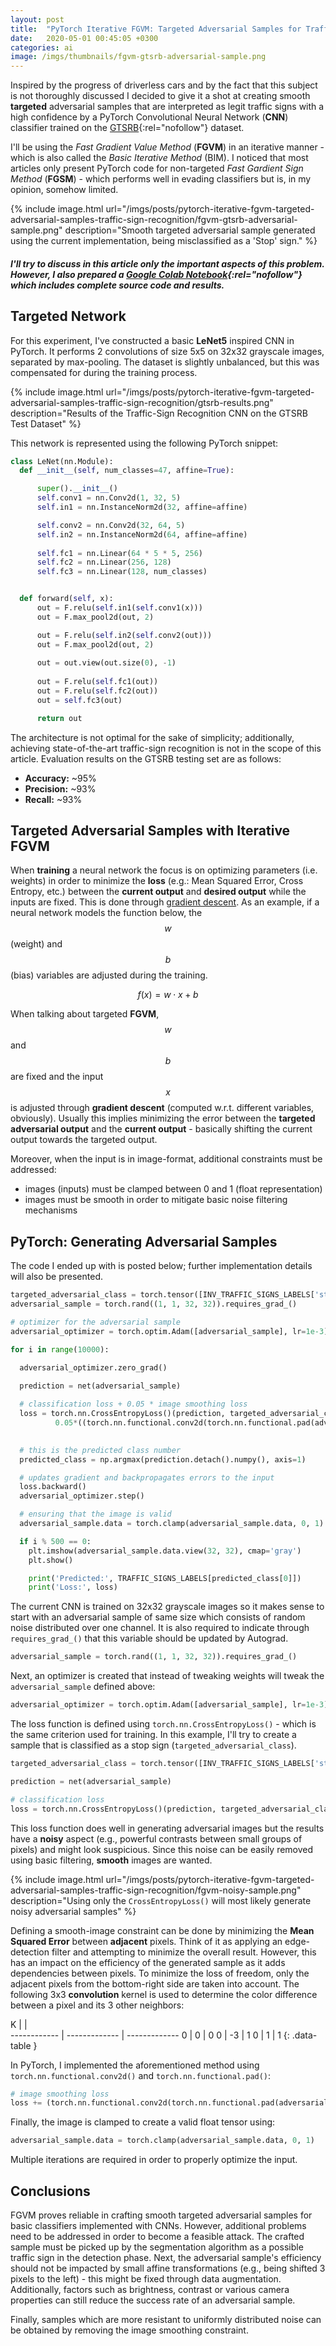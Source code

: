 ```yaml
---
layout: post
title:  "PyTorch Iterative FGVM: Targeted Adversarial Samples for Traffic-Sign Recognition"
date:   2020-05-01 00:45:05 +0300
categories: ai
image: /imgs/thumbnails/fgvm-gtsrb-adversarial-sample.png
---
```


Inspired by the progress of driverless cars and by the fact that this subject is not thoroughly discussed I decided to give it a shot at creating smooth **targeted** adversarial samples that are interpreted as legit traffic signs with a high confidence by a PyTorch Convolutional Neural Network (**CNN**) classifier trained on the [GTSRB](http://benchmark.ini.rub.de/?section=gtsrb&subsection=dataset){:rel="nofollow"} dataset. 

I'll be using the *Fast Gradient Value Method* (**FGVM**) in an iterative manner - which is also called the *Basic Iterative Method* (BIM). I noticed that most articles only present PyTorch code for non-targeted *Fast Gardient Sign Method* (**FGSM**) - which performs well in evading classifiers but is, in my opinion, somehow limited.

{% include image.html url="/imgs/posts/pytorch-iterative-fgvm-targeted-adversarial-samples-traffic-sign-recognition/fgvm-gtsrb-adversarial-sample.png" description="Smooth targeted adversarial sample generated using the current implementation, being misclassified as a 'Stop' sign." %}



##### I'll try to discuss in this article only the important aspects of this problem. However, I also prepared a [Google Colab Notebook](https://colab.research.google.com/drive/1CndPD5ZsW022qO1xgEAWbmcXJwkJKBAX){:rel="nofollow"} which includes complete source code and results.

## Targeted Network

For this experiment, I've constructed a basic **LeNet5** inspired CNN in PyTorch. It performs 2 convolutions of size 5x5 on 32x32 grayscale images, separated by max-pooling. The dataset is slightly unbalanced, but this was compensated for during the training process.



{% include image.html url="/imgs/posts/pytorch-iterative-fgvm-targeted-adversarial-samples-traffic-sign-recognition/gtsrb-results.png" description="Results of the Traffic-Sign Recognition CNN on the GTSRB Test Dataset" %}


This network is represented using the following PyTorch snippet:

```python
class LeNet(nn.Module):
  def __init__(self, num_classes=47, affine=True):

      super().__init__()
      self.conv1 = nn.Conv2d(1, 32, 5)
      self.in1 = nn.InstanceNorm2d(32, affine=affine)

      self.conv2 = nn.Conv2d(32, 64, 5)
      self.in2 = nn.InstanceNorm2d(64, affine=affine)
      
      self.fc1 = nn.Linear(64 * 5 * 5, 256)
      self.fc2 = nn.Linear(256, 128)
      self.fc3 = nn.Linear(128, num_classes)


  def forward(self, x):
      out = F.relu(self.in1(self.conv1(x)))
      out = F.max_pool2d(out, 2)

      out = F.relu(self.in2(self.conv2(out)))
      out = F.max_pool2d(out, 2)
      
      out = out.view(out.size(0), -1)
      
      out = F.relu(self.fc1(out))
      out = F.relu(self.fc2(out))
      out = self.fc3(out)

      return out
```

The architecture is not optimal for the sake of simplicity; additionally, achieving state-of-the-art traffic-sign recognition is not in the scope of this article. Evaluation results on the GTSRB testing set are as follows:
* **Accuracy:** ~95%
* **Precision:** ~93%
* **Recall:** ~93%


## Targeted Adversarial Samples with Iterative FGVM

When **training** a neural network the focus is on optimizing parameters (i.e. weights) in order to minimize the **loss** (e.g.: Mean Squared Error, Cross Entropy, etc.) between the **current output** and **desired output** while the inputs are fixed. This is done through [gradient descent](https://codingvision.net/numerical-methods/gradient-descent-simply-explained-with-example). As an example, if a neural network models the function below, the $$w$$ (weight) and $$b$$ (bias) variables are adjusted during the training.

$$ f(x) = w \cdot x + b$$


When talking about targeted **FGVM**, $$w$$ and $$b$$ are fixed and the input $$x$$ is adjusted through **gradient descent** (computed w.r.t. different variables, obviously). Usually this implies minimizing the error between the **targeted adversarial output** and the **current output** - basically shifting the current output towards the targeted output.

Moreover, when the input is in image-format, additional constraints must be addressed:
* images (inputs) must be clamped between 0 and 1 (float representation)
* images must be smooth in order to mitigate basic noise filtering mechanisms


## PyTorch: Generating Adversarial Samples

The code I ended up with is posted below; further implementation details will also be presented.

```python
targeted_adversarial_class = torch.tensor([INV_TRAFFIC_SIGNS_LABELS['stop']])
adversarial_sample = torch.rand((1, 1, 32, 32)).requires_grad_() 

# optimizer for the adversarial sample
adversarial_optimizer = torch.optim.Adam([adversarial_sample], lr=1e-3)

for i in range(10000):

  adversarial_optimizer.zero_grad()

  prediction = net(adversarial_sample)
  
  # classification loss + 0.05 * image smoothing loss
  loss = torch.nn.CrossEntropyLoss()(prediction, targeted_adversarial_class) + \
          0.05*((torch.nn.functional.conv2d(torch.nn.functional.pad(adversarial_sample, (1,1,1,1), 'reflect'), torch.FloatTensor([[[0, 0, 0], [0, -3, 1], [0, 1, 1]]]).view(1,1,3,3))**2).sum())
  

  # this is the predicted class number
  predicted_class = np.argmax(prediction.detach().numpy(), axis=1)

  # updates gradient and backpropagates errors to the input
  loss.backward()
  adversarial_optimizer.step()

  # ensuring that the image is valid
  adversarial_sample.data = torch.clamp(adversarial_sample.data, 0, 1)

  if i % 500 == 0:
    plt.imshow(adversarial_sample.data.view(32, 32), cmap='gray')
    plt.show()

    print('Predicted:', TRAFFIC_SIGNS_LABELS[predicted_class[0]])
    print('Loss:', loss)
```


The current CNN is trained on 32x32 grayscale images so it makes sense to start with an adversarial sample of same size which consists of random noise distributed over one channel. It is also required to indicate through `requires_grad_()` that this variable should be updated by Autograd.

```python
adversarial_sample = torch.rand((1, 1, 32, 32)).requires_grad_() 
```

Next, an optimizer is created that instead of tweaking weights will tweak the `adversarial_sample` defined above:
```python
adversarial_optimizer = torch.optim.Adam([adversarial_sample], lr=1e-3)
```

The loss function is defined using `torch.nn.CrossEntropyLoss()` - which is the same criterion used for training. In this example, I'll try to create a sample that is classified as a stop sign (`targeted_adversarial_class`). 

```python
targeted_adversarial_class = torch.tensor([INV_TRAFFIC_SIGNS_LABELS['stop']])

prediction = net(adversarial_sample)

# classification loss
loss = torch.nn.CrossEntropyLoss()(prediction, targeted_adversarial_class)
```

This loss function does well in generating adversarial images but the results have a **noisy** aspect (e.g., powerful contrasts between small groups of pixels) and might look suspicious. Since this noise can be easily removed using basic filtering, **smooth** images are wanted. 

{% include image.html url="/imgs/posts/pytorch-iterative-fgvm-targeted-adversarial-samples-traffic-sign-recognition/fgvm-noisy-sample.png" description="Using only the `CrossEntropyLoss()` will most likely generate noisy adversarial samples" %}


Defining a smooth-image constraint can be done by minimizing the **Mean Squared Error** between **adjacent** pixels. Think of it as applying an edge-detection filter and attempting to minimize the overall result. However, this has an impact on the efficiency of the generated sample as it adds dependencies between pixels. To minimize the loss of freedom, only the adjacent pixels from the bottom-right side are taken into account.
The following 3x3 **convolution** kernel is used to determine the color difference between a pixel and its 3 other neighbors:

K | |   
------------ | ------------- | -------------
0 | 0 | 0
0 | -3 | 1
0 | 1 | 1
{: .data-table }


In PyTorch, I implemented the aforementioned method using `torch.nn.functional.conv2d()` and `torch.nn.functional.pad()`:
```python
# image smoothing loss
loss += (torch.nn.functional.conv2d(torch.nn.functional.pad(adversarial_sample, (1,1,1,1), 'reflect'), torch.FloatTensor([[[0, 0, 0], [0, -3, 1], [0, 1, 1]]]).view(1, 1, 3, 3))**2).sum()
```

Finally, the image is clamped to create a valid float tensor using:
```python
adversarial_sample.data = torch.clamp(adversarial_sample.data, 0, 1)
```

Multiple iterations are required in order to properly optimize the input.


## Conclusions

FGVM proves reliable in crafting smooth targeted adversarial samples for basic classifiers implemented with CNNs. However, additional problems need to be addressed in order to become a feasible attack. The crafted sample must be picked up by the segmentation algorithm as a possible traffic sign in the detection phase. Next, the adversarial sample's efficiency should not be impacted by small affine transformations (e.g., being shifted 3 pixels to the left) - this might be fixed through data augmentation. Additionally, factors such as brightness, contrast or various camera properties can still reduce the success rate of an adversarial sample.

Finally, samples which are more resistant to uniformly distributed noise can be obtained by removing the image smoothing constraint.
